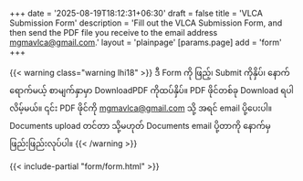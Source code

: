 +++
date = '2025-08-19T18:12:31+06:30'
draft = false
title = 'VLCA Submission Form'
description = 'Fill out the VLCA Submission Form, and then send the PDF file you receive to the email address mgmavlca@gmail.com.'
layout = 'plainpage'
[params.page]
    add = 'form'
+++

{{< warning class="warning lhi18" >}}
ဒီ Form ကို ဖြည့်၊ Submit ကိုနှိပ်၊ နောက်ရောက်မယ့် စာမျက်နှာမှာ DownloadPDF ကိုထပ်နှိပ်။ PDF ဖိုင်တစ်ခု Download ရပါလိမ့်မယ်။ ၎င်း PDF ဖိုင်ကို mgmavlca@gmail.com သို့ အရင် email ပို့ပေးပါ။ Documents upload တင်တာ သို့မဟုတ် Documents email ပို့တာကို နောက်မှ ဖြည်းဖြည်းလုပ်ပါ။
{{< /warning >}}

{{< include-partial "form/form.html" >}}
